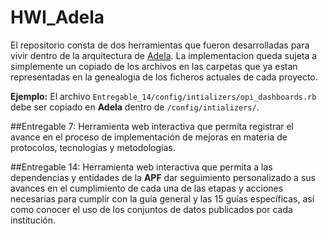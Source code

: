 # HWI_Adela

El repositorio consta de dos herramientas que fueron desarrolladas para vivir dentro de la arquitectura de [Adela](https://github.com/mxabierto/adela). La implementacion queda sujeta a simplemente un copiado de los archivos en las carpetas que ya estan representadas en la genealogia de los ficheros actuales de cada proyecto.

**Ejemplo:** El archivo `Entregable_14/config/intializers/opi_dashboards.rb` debe ser copiado en **Adela** dentro de `/config/intializers/`.

##Entregable 7:
Herramienta web interactiva que permita registrar el avance en el proceso de implementación de mejoras en materia de protocolos, tecnologías y metodologías.

##Entregable 14: 
Herramienta web interactiva que permita a las dependencias y entidades de la **APF** dar seguimiento personalizado a sus avances en el cumplimiento de cada una de las etapas y acciones necesarias para cumplir con la guía general y las 15 guías específicas, así como conocer el uso de los conjuntos de datos publicados por cada institución.

